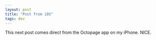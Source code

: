 ```yaml
---
layout: post
title: "Post from iOS"
tags: dev
---
```


This next post comes direct from the Octopage app on my iPhone. NICE. 

